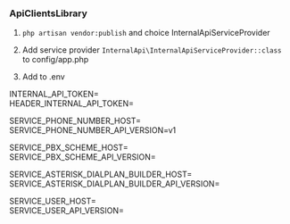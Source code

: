 ### ApiClientsLibrary

1. `php artisan vendor:publish` and choice InternalApiServiceProvider
2. Add service provider `InternalApi\InternalApiServiceProvider::class` to config/app.php

3. Add to .env 

INTERNAL_API_TOKEN=  
HEADER_INTERNAL_API_TOKEN=  

SERVICE_PHONE_NUMBER_HOST=  
SERVICE_PHONE_NUMBER_API_VERSION=v1  

SERVICE_PBX_SCHEME_HOST=  
SERVICE_PBX_SCHEME_API_VERSION=

SERVICE_ASTERISK_DIALPLAN_BUILDER_HOST= 
SERVICE_ASTERISK_DIALPLAN_BUILDER_API_VERSION=  

SERVICE_USER_HOST=    
SERVICE_USER_API_VERSION=